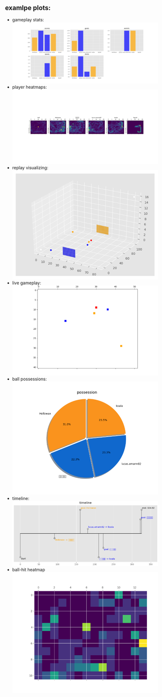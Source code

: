 
## examlpe plots:

- gameplay stats:
![example plot1](example_images/stats.png)
- player heatmaps:
![example plot2](example_images/player_heatmap.png)
- replay visualizing:
![exmaple plot3](example_images/replay_visualizing.png)
- live gameplay:
![example plot4](example_images/trace_map.png)
- ball possessions:
![example plot5](example_images/possession.png)
- timeline:
![example plot6](example_images/timeline.png)
- ball-hit heatmap
![example plot7](example_images/heatmap.png)
